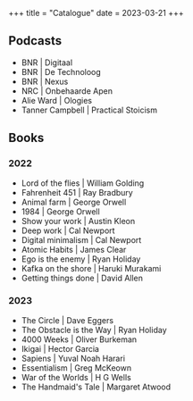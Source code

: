 +++
title = "Catalogue"
date = 2023-03-21
+++

## Podcasts

- BNR | Digitaal
- BNR | De Technoloog
- BNR | Nexus
- NRC | Onbehaarde Apen
- Alie Ward | Ologies
- Tanner Campbell | Practical Stoicism

## Books

### 2022
- Lord of the flies | William Golding
- Fahrenheit 451 | Ray Bradbury
- Animal farm | George Orwell
- 1984 | George Orwell
- Show your work | Austin Kleon
- Deep work | Cal Newport
- Digital minimalism | Cal Newport
- Atomic Habits | James Clear
- Ego is the enemy | Ryan Holiday
- Kafka on the shore | Haruki Murakami
- Getting things done | David Allen

### 2023
- The Circle | Dave Eggers
- The Obstacle is the Way | Ryan Holiday
- 4000 Weeks | Oliver Burkeman
- Ikigai | Hector Garcia
- Sapiens | Yuval Noah Harari
- Essentialism | Greg McKeown
- War of the Worlds | H G Wells
- The Handmaid's Tale | Margaret Atwood

